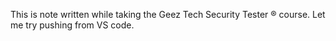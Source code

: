 This is note written while taking the Geez Tech Security Tester ® course.
Let me try pushing from VS code.